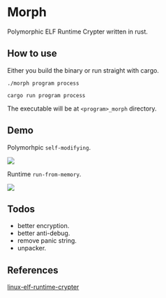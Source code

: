 # Morph
Polymorphic ELF Runtime Crypter written in rust.

## How to use
Either you build the binary or run straight with cargo.

```
./morph program process 
```
```
cargo run program process
```
The executable will be at `<program>_morph` directory.

## Demo
Polymorhpic `self-modifying`.

![](https://i.imgur.com/jrlwe22.png)

Runtime `run-from-memory`.

![](https://i.imgur.com/pdWfdPe.png)

## Todos
 - better encryption.
 - better anti-debug.
 - remove panic string.
 - unpacker.
 

## References
[linux-elf-runtime-crypter](https://www.guitmz.com/linux-elf-runtime-crypter/)
